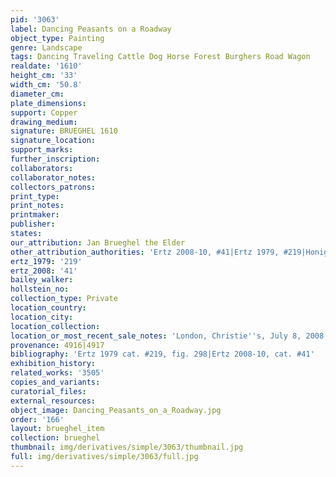 ```yaml
---
pid: '3063'
label: Dancing Peasants on a Roadway
object_type: Painting
genre: Landscape
tags: Dancing Traveling Cattle Dog Horse Forest Burghers Road Wagon
realdate: '1610'
height_cm: '33'
width_cm: '50.8'
diameter_cm: 
plate_dimensions: 
support: Copper
drawing_medium: 
signature: BRUEGHEL 1610
signature_location: 
support_marks: 
further_inscription: 
collaborators: 
collaborator_notes: 
collectors_patrons: 
print_type: 
print_notes: 
printmaker: 
publisher: 
states: 
our_attribution: Jan Brueghel the Elder
other_attribution_authorities: 'Ertz 2008-10, #41|Ertz 1979, #219|Honig database'
ertz_1979: '219'
ertz_2008: '41'
bailey_walker: 
hollstein_no: 
collection_type: Private
location_country: 
location_city: 
location_collection: 
location_or_most_recent_sale_notes: 'London, Christie''s, July 8, 2008, inv. #29'
provenance: 4916|4917
bibliography: 'Ertz 1979 cat. #219, fig. 298|Ertz 2008-10, cat. #41'
exhibition_history: 
related_works: '3505'
copies_and_variants: 
curatorial_files: 
external_resources: 
object_image: Dancing_Peasants_on_a_Roadway.jpg
order: '166'
layout: brueghel_item
collection: brueghel
thumbnail: img/derivatives/simple/3063/thumbnail.jpg
full: img/derivatives/simple/3063/full.jpg
---
```

